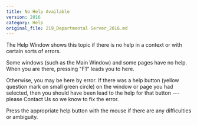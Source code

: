 ```yaml
---
title: No Help Available
version: 2016
category: Help
original_file: 219_Departmental Server_2016.md
---
```


The Help Window shows this topic if there is no help in a context or
with certain sorts of errors.

Some windows (such as the Main Window) and some
pages have no help. When you are there, pressing "F1" leads you to here.

Otherwise, you may be here by error. If there was a help button (yellow
question mark on small green circle) on the window or page you had
selected, then you should have been lead to the help for that button ---
please Contact Us so we know to fix the error.

Press the appropriate help button with the mouse if there are any
difficulties or ambiguity.